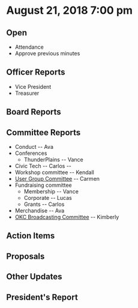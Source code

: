 # August 21, 2018 7:00 pm

## Open
* Attendance
* Approve previous minutes

## Officer Reports
* Vice President
* Treasurer

## Board Reports

## Committee Reports

* Conduct -- Ava
* Conferences
    - ThunderPlains -- Vance
* Civic Tech -- Carlos -- 
* Workshop committee -- Kendall
* [User Group Committee](https://github.com/techlahoma/board_meetings/blob/master/2018/committee_reports/09_ug_comm.md) -- Carmen
* Fundraising committee
    - Membership -- Vance
    - Corporate -- Lucas
    - Grants -- Carlos
* Merchandise -- Ava
* [OKC Broadcasting Committee](https://github.com/techlahoma/board_meetings/blob/master/2018/committee_reports/09_okc_broadcasting.md) -- Kimberly

## Action Items

## Proposals

## Other Updates

## President's Report 
